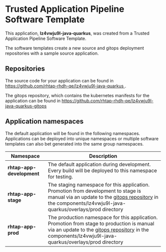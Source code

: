 # Trusted Application Pipeline Software Template

This application, **lz4vwju9l-java-quarkus**, was created from a Trusted Application Pipeline Software Template.

The software templates create a new source and gitops deployment repositories with a sample source application. 

## Repositories

The source code for your application can be found in [https://github.com/rhtap-rhdh-qe/lz4vwju9l-java-quarkus ](https://github.com/rhtap-rhdh-qe/lz4vwju9l-java-quarkus ).
 
The gitops repository, which contains the kubernetes manifests for the application can be found in 
[https://github.com/rhtap-rhdh-qe/lz4vwju9l-java-quarkus-gitops ](https://github.com/rhtap-rhdh-qe/lz4vwju9l-java-quarkus-gitops ) 

## Application namespaces 

The default application will be found in the following namespaces. Applications can be deployed into unique namespaces or multiple software templates can also bet generated into the same group namespaces.  

|  Namespace   |  Description   |  
| -------- | -------- |   
| **rhtap-app-development** | The default application during development. Every build will be deployed to this namespace for testing. | 
| **rhtap-app-stage** | The staging namespace for this application. Promotion from development to stage is manual via an update to the [gitops repository](https://github.com/rhtap-rhdh-qe/lz4vwju9l-java-quarkus-gitops ) in the components/lz4vwju9l-java-quarkus/overlays/prod directory |  
| **rhtap-app-prod** | The production namespace for this application. Promotion from stage to production is manual via an update to the [gitops repository](https://github.com/rhtap-rhdh-qe/lz4vwju9l-java-quarkus-gitops ) in the components/lz4vwju9l-java-quarkus/overlays/prod directory | 